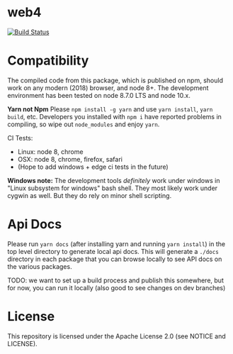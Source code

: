 # web4

[![Build Status](https://travis-ci.com/iov-one/web4.svg?token=evC2AgcwxuvHjXeBP3jq&branch=master)](https://travis-ci.com/iov-one/web4)

# Compatibility

The compiled code from this package, which is published on npm, should work on any modern (2018)
browser, and node 8+. The development environment has been tested on node 8.7.0 LTS and node 10.x.

**Yarn not Npm** Please `npm install -g yarn` and use `yarn install`, `yarn build`, etc.
Developers you installed with `npm i` have reported problems in compiling, so wipe out `node_modules`
and enjoy `yarn`.

CI Tests:

* Linux: node 8, chrome
* OSX: node 8, chrome, firefox, safari
* (Hope to add windows + edge ci tests in the future)

**Windows note:** The development tools *definitely* work under windows in "Linux subsystem for windows"
bash shell. They most likely work under cygwin as well. But they do rely on minor shell scripting.

# Api Docs

Please run `yarn docs` (after installing yarn and running `yarn install`) in the top level directory
to generate local api docs. This will generate a `./docs` directory in each package that you
can browse locally to see API docs on the various packages.

TODO: we want to set up a build process and publish this somewhere,
but for now, you can run it locally (also good to see changes on dev branches)


# License
This repository is licensed under the Apache License 2.0 (see NOTICE and LICENSE).
